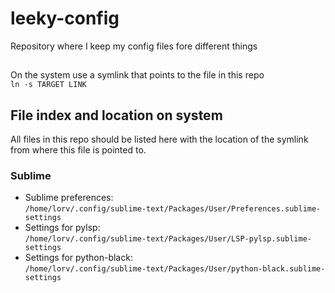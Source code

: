 # leeky-config
Repository where I keep my config files fore different things

##
On the system use a symlink that points to the file in this repo \
`ln -s TARGET LINK`
## File index  and location on system
All files in this repo should be listed here with the location of the symlink from where this file is pointed to.

### Sublime
- Sublime preferences: \
`/home/lorv/.config/sublime-text/Packages/User/Preferences.sublime-settings`
- Settings for pylsp: \
`/home/lorv/.config/sublime-text/Packages/User/LSP-pylsp.sublime-settings`
- Settings for python-black: \
`/home/lorv/.config/sublime-text/Packages/User/python-black.sublime-settings`

